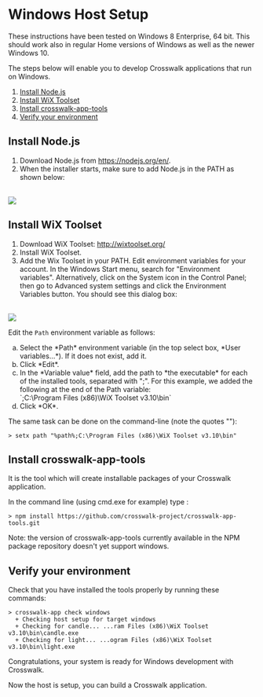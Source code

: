# Windows Host Setup

These instructions have been tested on Windows 8 Enterprise, 64 bit. This should work also in regular Home versions of Windows as well as the newer Windows 10.

The steps below will enable you to develop Crosswalk applications that run on Windows.

1.  [Install Node.js](#Install-Nodejs)
2.  [Install WiX Toolset](#Install-WiX-Toolset)
3.  [Install crosswalk-app-tools](#Install-crosswalk-app-tools)
4.  [Verify your environment](#Verify-your-environment)

## <a class="doc-anchor" id="Install-Nodejs"></a>Install Node.js
1.  Download Node.js from https://nodejs.org/en/.
2.  When the installer starts, make sure to add Node.js in the PATH as shown below:
<br><br>
<img src="/assets/win1-nodejs-setup.png" style="display: block; margin: 0 auto"/>

## <a class="doc-anchor" id="Install-WiX-Toolset"></a>Install WiX Toolset
1.  Download WiX Toolset:  http://wixtoolset.org/
2.  Install WiX Toolset.
3.  Add the Wix Toolset in your PATH. Edit environment variables for your account. In the Windows Start menu, search for "Environment variables". Alternatively, click on the System icon in the Control Panel; then go to Advanced system settings and click the Environment Variables button. You should see this dialog box:
<br><br>
<img src="/assets/win2-envvars.png" style="display: block; margin: 0 auto"/>

Edit the `Path` environment variable as follows:

   <ol type='a'>
    <li>Select the *Path* environment variable (in the top select box, *User variables...*).  If it does not exist, add it.</li>
    <li>Click *Edit*.</li>
    <li>In the *Variable value* field, add the path to *the executable* for each of the installed tools, separated with ";".  For this example, we added the following at the end of the Path variable:<br>
       `;C:\Program Files (x86)\WiX Toolset v3.10\bin`
    </li>
    <li>Click *OK*.</li>
   </ol>

The same task can be done on the command-line (note the quotes ""):
```
> setx path "%path%;C:\Program Files (x86)\WiX Toolset v3.10\bin"
```

## <a class="doc-anchor" id="Install-crosswalk-app-tools"></a>Install crosswalk-app-tools
It is the tool which will create installable packages of your Crosswalk application.

In the command line (using cmd.exe for example) type :

```
> npm install https://github.com/crosswalk-project/crosswalk-app-tools.git
```

Note: the version of crosswalk-app-tools currently available in the NPM package repository doesn't yet support windows.

## <a class="doc-anchor" id="Verify-your-environment"></a>Verify your environment
Check that you have installed the tools properly by running these commands:

```
> crosswalk-app check windows
  + Checking host setup for target windows
  + Checking for candle... ...ram Files (x86)\WiX Toolset v3.10\bin\candle.exe
  + Checking for light... ...ogram Files (x86)\WiX Toolset v3.10\bin\light.exe
```

Congratulations, your system is ready for Windows development with Crosswalk.

Now the host is setup, you can build a Crosswalk application.
